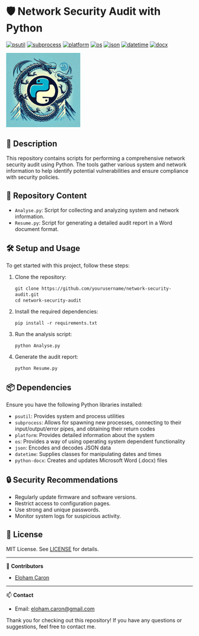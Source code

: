 # 🛡️ Network Security Audit with Python

[![psutil](https://img.shields.io/badge/psutil-0078D7?style=flat-square&logo=python&logoColor=white)](https://pypi.org/project/psutil/)
[![subprocess](https://img.shields.io/badge/subprocess-0F0F0F?style=flat-square&logo=python&logoColor=white)](https://docs.python.org/3/library/subprocess.html)
[![platform](https://img.shields.io/badge/platform-1679A7?style=flat-square&logo=python&logoColor=white)](https://docs.python.org/3/library/platform.html)
[![os](https://img.shields.io/badge/os-23A8D9?style=flat-square&logo=python&logoColor=white)](https://docs.python.org/3/library/os.html)
[![json](https://img.shields.io/badge/json-F05032?style=flat-square&logo=python&logoColor=white)](https://docs.python.org/3/library/json.html)
[![datetime](https://img.shields.io/badge/datetime-FFA500?style=flat-square&logo=python&logoColor=white)](https://docs.python.org/3/library/datetime.html)
[![docx](https://img.shields.io/badge/docx-6C757D?style=flat-square&logo=python&logoColor=white)](https://python-docx.readthedocs.io/en/latest/)

<img src="img/logo.png" alt="Audit de Sécurité" width="200" />

## 📝 Description

This repository contains scripts for performing a comprehensive network security audit using Python. The tools gather various system and network information to help identify potential vulnerabilities and ensure compliance with security policies.

## 📂 Repository Content

- `Analyse.py`: Script for collecting and analyzing system and network information.
- `Resume.py`: Script for generating a detailed audit report in a Word document format.

## 🛠️ Setup and Usage

To get started with this project, follow these steps:

1. Clone the repository:
    ```
    git clone https://github.com/yourusername/network-security-audit.git
    cd network-security-audit
    ```

2. Install the required dependencies:
    ```
    pip install -r requirements.txt
    ```

3. Run the analysis script:
    ```
    python Analyse.py
    ```

4. Generate the audit report:
    ```
    python Resume.py
    ```

## 📦 Dependencies

Ensure you have the following Python libraries installed:

- `psutil`: Provides system and process utilities
- `subprocess`: Allows for spawning new processes, connecting to their input/output/error pipes, and obtaining their return codes
- `platform`: Provides detailed information about the system
- `os`: Provides a way of using operating system dependent functionality
- `json`: Encodes and decodes JSON data
- `datetime`: Supplies classes for manipulating dates and times
- `python-docx`: Creates and updates Microsoft Word (.docx) files

## 🔒 Security Recommendations

- Regularly update firmware and software versions.
- Restrict access to configuration pages.
- Use strong and unique passwords.
- Monitor system logs for suspicious activity.

## 📄 License

MIT License. See [LICENSE](LICENSE) for details.

---

👤 **Contributors**
- [Eloham Caron](https://github.com/caroneloham)

---

📫 **Contact**
- Email: [eloham.caron@gmail.com](mailto:eloham.caron@gmail.com)

Thank you for checking out this repository! If you have any questions or suggestions, feel free to contact me.
